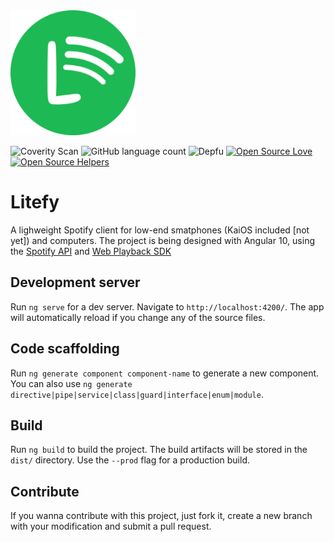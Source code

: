 <img src="src/assets/logo.png" alt="drawing" width="200"/>

![Coverity Scan](https://img.shields.io/coverity/scan/22499)
![GitHub language count](https://img.shields.io/github/languages/count/mathkruger/litefy)
![Depfu](https://img.shields.io/depfu/mathkruger/litefy)
[![Open Source Love](https://firstcontributions.github.io/open-source-badges/badges/open-source-v1/open-source.svg)](https://github.com/firstcontributions/open-source-badges)
[![Open Source Helpers](https://www.codetriage.com/mathkruger/litefy/badges/users.svg)](https://www.codetriage.com/mathkruger/litefy)

# Litefy

A lighweight Spotify client for low-end smatphones (KaiOS included [not yet]) and computers.
The project is being designed with Angular 10, using the [Spotify API](https://developer.spotify.com/documentation/web-api/reference-beta/) and [Web Playback SDK](https://developer.spotify.com/documentation/web-playback-sdk/quick-start/)

## Development server

Run `ng serve` for a dev server. Navigate to `http://localhost:4200/`. The app will automatically reload if you change any of the source files.

## Code scaffolding

Run `ng generate component component-name` to generate a new component. You can also use `ng generate directive|pipe|service|class|guard|interface|enum|module`.

## Build

Run `ng build` to build the project. The build artifacts will be stored in the `dist/` directory. Use the `--prod` flag for a production build.

## Contribute

If you wanna contribute with this project, just fork it, create a new branch with your modification and submit a pull request.
